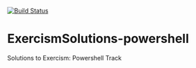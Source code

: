 [![Build Status](https://travis-ci.com/cmccandless/ExercismSolutions-powershell.svg?branch=master)](https://travis-ci.com/cmccandless/ExercismSolutions-powershell)
# ExercismSolutions-powershell
Solutions to Exercism: Powershell Track
